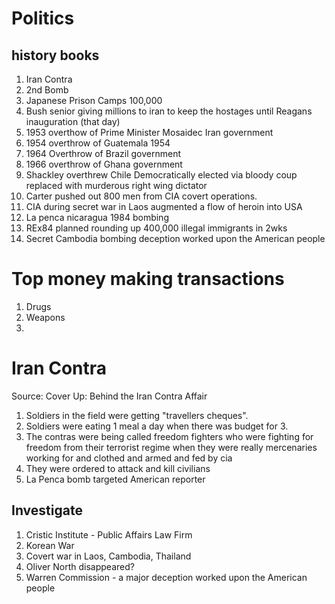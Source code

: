 # Politics #

## history books ##
1. Iran Contra
2. 2nd Bomb
3. Japanese Prison Camps 100,000
4. Bush senior giving millions to iran to keep the hostages until Reagans inauguration (that day)
5. 1953 overthow of Prime Minister Mosaidec Iran government
6. 1954 overthrow of Guatemala 1954
7. 1964 Overthrow of Brazil government
8. 1966 overthrow of Ghana government
9. Shackley overthrew Chile Democratically elected via bloody coup replaced with murderous right wing dictator 
10. Carter pushed out 800 men from CIA covert operations.  
11. CIA during secret war in Laos augmented a flow of heroin into USA
12. La penca nicaragua 1984 bombing
14. REx84 planned rounding up 400,000 illegal immigrants in 2wks
15. Secret Cambodia bombing deception worked upon the American people

# Top money making transactions #
1. Drugs
2. Weapons
3. 




# Iran Contra #
Source: Cover Up: Behind the Iran Contra Affair

1. Soldiers in the field were getting "travellers cheques".
2. Soldiers were eating 1 meal a day when there was budget for 3.
3. The contras were being called freedom fighters who were fighting for freedom from their terrorist regime when they were really mercenaries working for and clothed and armed and fed by cia
4. They were ordered to attack and kill civilians
5. La Penca bomb targeted American reporter

## Investigate ##
1. Cristic Institute - Public Affairs Law Firm
2. Korean War
3. Covert war in Laos, Cambodia, Thailand
4. Oliver North disappeared?
5. Warren Commission - a major deception worked upon the American people

